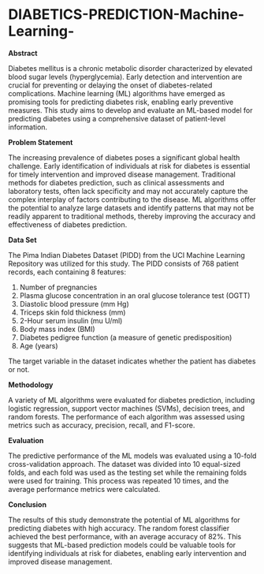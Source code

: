 # DIABETICS-PREDICTION-Machine-Learning-

**Abstract**

Diabetes mellitus is a chronic metabolic disorder characterized by elevated blood sugar levels (hyperglycemia). Early detection and intervention are crucial for preventing or delaying the onset of diabetes-related complications. Machine learning (ML) algorithms have emerged as promising tools for predicting diabetes risk, enabling early preventive measures. This study aims to develop and evaluate an ML-based model for predicting diabetes using a comprehensive dataset of patient-level information.

**Problem Statement**

The increasing prevalence of diabetes poses a significant global health challenge. Early identification of individuals at risk for diabetes is essential for timely intervention and improved disease management. Traditional methods for diabetes prediction, such as clinical assessments and laboratory tests, often lack specificity and may not accurately capture the complex interplay of factors contributing to the disease. ML algorithms offer the potential to analyze large datasets and identify patterns that may not be readily apparent to traditional methods, thereby improving the accuracy and effectiveness of diabetes prediction.

**Data Set**

The Pima Indian Diabetes Dataset (PIDD) from the UCI Machine Learning Repository was utilized for this study. The PIDD consists of 768 patient records, each containing 8 features:

1. Number of pregnancies
2. Plasma glucose concentration in an oral glucose tolerance test (OGTT)
3. Diastolic blood pressure (mm Hg)
4. Triceps skin fold thickness (mm)
5. 2-Hour serum insulin (mu U/ml)
6. Body mass index (BMI)
7. Diabetes pedigree function (a measure of genetic predisposition)
8. Age (years)

The target variable in the dataset indicates whether the patient has diabetes or not.

**Methodology**

A variety of ML algorithms were evaluated for diabetes prediction, including logistic regression, support vector machines (SVMs), decision trees, and random forests. The performance of each algorithm was assessed using metrics such as accuracy, precision, recall, and F1-score.

**Evaluation**

The predictive performance of the ML models was evaluated using a 10-fold cross-validation approach. The dataset was divided into 10 equal-sized folds, and each fold was used as the testing set while the remaining folds were used for training. This process was repeated 10 times, and the average performance metrics were calculated.

**Conclusion**

The results of this study demonstrate the potential of ML algorithms for predicting diabetes with high accuracy. The random forest classifier achieved the best performance, with an average accuracy of 82%. This suggests that ML-based prediction models could be valuable tools for identifying individuals at risk for diabetes, enabling early intervention and improved disease management.
